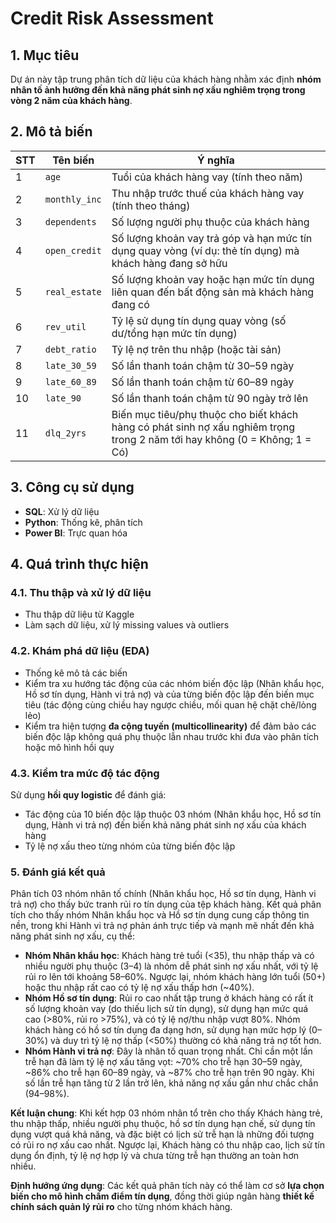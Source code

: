 # Credit Risk Assessment
## 1. Mục tiêu
Dự án này tập trung phân tích dữ liệu của khách hàng nhằm xác định **nhóm nhân tố ảnh hưởng đến khả năng phát sinh nợ xấu nghiêm trọng trong vòng 2 năm của khách hàng**.

## 2. Mô tả biến
| STT | Tên biến | Ý nghĩa |
|------|---------|-----|
| 1 | `age` | Tuổi của khách hàng vay (tính theo năm) |
| 2 | `monthly_inc` | Thu nhập trước thuế của khách hàng vay (tính theo tháng)|
| 3 | `dependents` | Số lượng người phụ thuộc của khách hàng |
| 4 | `open_credit` | Số lượng khoản vay trả góp và hạn mức tín dụng quay vòng (ví dụ: thẻ tín dụng) mà khách hàng đang sở hữu|
| 5 | `real_estate` | Số lượng khoản vay hoặc hạn mức tín dụng liên quan đến bất động sản mà khách hàng đang có|
| 6 | `rev_util` |  Tỷ lệ sử dụng tín dụng quay vòng (số dư/tổng hạn mức tín dụng)|
| 7 | `debt_ratio` | Tỷ lệ nợ trên thu nhập (hoặc tài sản)|
| 8 | `late_30_59` | Số lần thanh toán chậm từ 30–59 ngày|
| 9 | `late_60_89` | Số lần thanh toán chậm từ 60–89 ngày|
| 10 | `late_90` | Số lần thanh toán chậm từ 90 ngày trở lên|
| 11 | `dlq_2yrs` | Biến mục tiêu/phụ thuộc cho biết khách hàng có phát sinh nợ xấu nghiêm trọng trong 2 năm tới hay không (0 = Không; 1 = Có) |

## 3. Công cụ sử dụng 
- **SQL**: Xử lý dữ liệu
- **Python**: Thống kê, phân tích 
- **Power BI**: Trực quan hóa

## 4. Quá trình thực hiện
### 4.1. Thu thập và xử lý dữ liệu
- Thu thập dữ liệu từ Kaggle  
- Làm sạch dữ liệu, xử lý missing values và outliers

### 4.2. Khám phá dữ liệu (EDA)
- Thống kê mô tả các biến  
- Kiểm tra xu hướng tác động của các nhóm biến độc lập (Nhân khẩu học, Hồ sơ tín dụng, Hành vi trả nợ) và của từng biến độc lập đến biến mục tiêu (tác động cùng chiều hay ngược chiều, mối quan hệ chặt chẽ/lỏng lẻo)
- Kiểm tra hiện tượng **đa cộng tuyến (multicollinearity)** để đảm bảo các biến độc lập không quá phụ thuộc lẫn nhau trước khi đưa vào phân tích hoặc mô hình hồi quy

### 4.3. Kiểm tra mức độ tác động
Sử dụng **hồi quy logistic** để đánh giá:
- Tác động của 10 biến độc lập thuộc 03 nhóm (Nhân khẩu học, Hồ sơ tín dụng, Hành vi trả nợ) đến biến khả năng phát sinh nợ xấu của khách hàng
- Tỷ lệ nợ xấu theo từng nhóm của từng biến độc lập

### 5. Đánh giá kết quả
Phân tích 03 nhóm nhân tố chính (Nhân khẩu học, Hồ sơ tín dụng, Hành vi trả nợ) cho thấy bức tranh rủi ro tín dụng của tệp khách hàng. Kết quả phân tích cho thấy nhóm Nhân khẩu học và Hồ sơ tín dụng cung cấp thông tin nền, trong khi Hành vi trả nợ phản ánh trực tiếp và mạnh mẽ nhất đến khả năng phát sinh nợ xấu, cụ thể:
- **Nhóm Nhân khẩu học**: Khách hàng trẻ tuổi (<35), thu nhập thấp và có nhiều người phụ thuộc (3–4) là nhóm dễ phát sinh nợ xấu nhất, với tỷ lệ rủi ro lên tới khoảng 58–60%. Ngược lại, nhóm khách hàng lớn tuổi (50+) hoặc thu nhập rất cao có tỷ lệ nợ xấu thấp hơn (~40%).
- **Nhóm Hồ sơ tín dụng**: Rủi ro cao nhất tập trung ở khách hàng có rất ít số lượng khoản vay (do thiếu lịch sử tín dụng), sử dụng hạn mức quá cao (>80%, rủi ro >75%), và có tỷ lệ nợ/thu nhập vượt 80%. Nhóm khách hàng có hồ sơ tín dụng đa dạng hơn, sử dụng hạn mức hợp lý (0–30%) và duy trì tỷ lệ nợ thấp (<50%) thường có khả năng trả nợ tốt hơn.
- **Nhóm Hành vi trả nợ**: Đây là nhân tố quan trọng nhất. Chỉ cần một lần trễ hạn đã làm tỷ lệ nợ xấu tăng vọt: ~70% cho trễ hạn 30–59 ngày, ~86% cho trễ hạn 60–89 ngày, và ~87% cho trễ hạn trên 90 ngày. Khi số lần trễ hạn tăng từ 2 lần trở lên, khả năng nợ xấu gần như chắc chắn (94–98%).

**Kết luận chung**: Khi kết hợp 03 nhóm nhân tổ trên cho thấy Khách hàng trẻ, thu nhập thấp, nhiều người phụ thuộc, hồ sơ tín dụng hạn chế, sử dụng tín dụng vượt quá khả năng, và đặc biệt có lịch sử trễ hạn là những đối tượng có rủi ro nợ xấu cao nhất. Ngược lại, Khách hàng có thu nhập cao, lịch sử tín dụng ổn định, tỷ lệ nợ hợp lý và chưa từng trễ hạn thường an toàn hơn nhiều.

**Định hướng ứng dụng**: Các kết quả phân tích này có thể làm cơ sở **lựa chọn biến cho mô hình chấm điểm tín dụng**, đồng thời giúp ngân hàng **thiết kế chính sách quản lý rủi ro** cho từng nhóm khách hàng.




